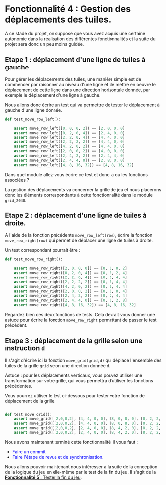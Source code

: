# Fonctionnalité 4 : Gestion des déplacements des tuiles.



A ce stade du projet, on suppose que vous avez acquis une certaine autonomie dans la réalisation des différentes fonctionnalités et la suite du projet sera donc un peu moins guidée. 


## Etape 1 : déplacement d'une ligne de tuiles à gauche.

Pour gérer les déplacements des tuiles, une manière simple est de commencer par raisonner au niveau d'une ligne et de mettre en oeuvre le déplacement de cette ligne dans une direction horizontale donnée, par exemple le déplacement d'une ligne à gauche.

Nous allons donc écrire un test qui va permettre de tester le déplacement à gauche d'une ligne donnée. 



```PYTHON
def test_move_row_left():

    assert move_row_left([0, 0, 0, 2]) == [2, 0, 0, 0]
    assert move_row_left([0, 2, 0, 4]) == [2, 4, 0, 0]
    assert move_row_left([2, 2, 0, 4]) == [4, 4, 0, 0]
    assert move_row_left([2, 2, 2, 2]) == [4, 4, 0, 0]
    assert move_row_left([4, 2, 0, 2]) == [4, 4, 0, 0]
    assert move_row_left([2, 0, 0, 2]) == [4, 0, 0, 0]
    assert move_row_left([2, 4, 2, 2]) == [2, 4, 4, 0]
    assert move_row_left([2, 4, 4, 0]) == [2, 8, 0, 0]
    assert move_row_left([4, 8, 16, 32]) == [4, 8, 16, 32]
```

Dans quel module allez-vous écrire ce test et donc la ou les fonctions associées ?

La gestion des déplacements va concerner la grille de jeu et nous placerons donc les éléments correspondants à cette fonctionnalité dans le module `grid_2048`.



## Etape 2 : déplacement d'une ligne de tuiles à droite.


A l'aide de la fonction précédente `move_row_left(row)`, écrire la fonction `move_row_right(row)` qui permet de déplacer une ligne de tuiles à droite.

Un test correspondant pourrait être :

```PYTHON
def test_move_row_right():

    assert move_row_right([2, 0, 0, 0]) == [0, 0, 0, 2]
    assert move_row_right([0, 2, 0, 4]) == [0, 0, 2, 4]
    assert move_row_right([2, 2, 0, 4]) == [0, 0, 4, 4]
    assert move_row_right([2, 2, 2, 2]) == [0, 0, 4, 4]
    assert move_row_right([4, 2, 0, 2]) == [0, 0, 4, 4]
    assert move_row_right([2, 0, 0, 2]) == [0, 0, 0, 4]
    assert move_row_right([2, 4, 2, 2]) == [0, 2, 4, 4]
    assert move_row_right([2, 4, 4, 0]) == [0, 0, 2, 8]
    assert move_row_right([4, 8, 16, 32]) == [4, 8, 16, 32]
```

Regardez bien ces deux fonctions de tests. Cela devrait vous donner une astuce pour écrire la fonction `move_row_right` permettant de passer le test précédent.


## Etape 3 : déplacement de la grille selon une instruction `d`

Il s'agit d'écrire ici la fonction `move_grid(grid,d)` qui déplace l'ensemble des tuiles de la grille `grid` selon une direction donnée `d`.

Astuce : pour les déplacements verticaux, vous pouvez utiliser une transformation sur votre grille, qui vous permettra d'utiliser les fonctions précédentes.


Vous pourrez utiliser le test ci-dessous pour tester votre fonction de déplacement de la grille.


```PYTHON

def test_move_grid():
    assert move_grid([[2,0,0,2], [4, 4, 0, 0], [8, 0, 8, 0], [0, 2, 2, 0]],"left") == [[4,0,0,0], [8, 0, 0, 0], [16, 0, 0, 0], [4, 0, 0, 0]]
    assert move_grid([[2,0,0,2], [4, 4, 0, 0], [8, 0, 8, 0], [0, 2, 2, 0]],"right") == [[0,0,0,4], [0, 0, 0, 8], [0, 0, 0, 16], [0, 0, 0, 4]]
    assert move_grid([[2,0,0,2], [2, 4, 0, 0], [8, 4, 2, 0], [8, 2, 2, 0]],"up") == [[4,8,4,2], [16, 2, 0, 0], [0, 0, 0, 0], [0, 0, 0, 0]]
    assert move_grid([[2,0,0,2], [2, 4, 0, 0], [8, 4, 2, 0], [8, 2, 2, 0]],"down") == [[0, 0, 0, 0], [0, 0, 0, 0],[4,8,0,0],[16, 2, 4, 2]]
```

Nous avons maintenant terminé cette fonctionnalité, il vous faut :

+ <span style='color:blue'>Faire un commit</span> 
+ <span style='color:blue'>Faire l'étape de revue et de synchronisation.</span> 


 Nous allons pouvoir maintenant nous intéresser à la suite de la conception de la logique du jeu en elle-même par le test de la fin du jeu.
Il s'agit de la [**Fonctionnalité 5** : Tester la fin du jeu](./2048_S3_Finjeu.md).






 







